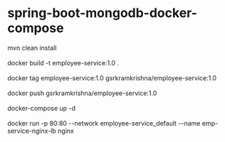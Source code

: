 # spring-boot-mongodb-docker-compose

mvn clean install
<br>
<br>
docker build -t employee-service:1.0 .
<br>
<br>
docker tag employee-service:1.0 gsrkramkrishna/employee-service:1.0
<br>
<br>
docker push gsrkramkrishna/employee-service:1.0
<br>
<br>
docker-compose up -d
<br>
<br>
docker run -p 80:80 --network employee-service_default --name emp-service-nginx-lb nginx
<br>
<br>
